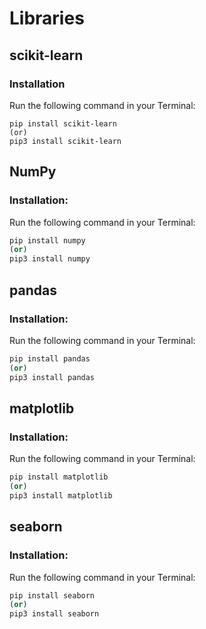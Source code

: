 # Libraries

## scikit-learn
### Installation
Run the following command in your Terminal:
```terminal
pip install scikit-learn
(or)
pip3 install scikit-learn
```

## NumPy
### Installation:
Run the following command in your Terminal:
```python
pip install numpy
(or)
pip3 install numpy
```

## pandas
### Installation:
Run the following command in your Terminal:
```python
pip install pandas
(or)
pip3 install pandas
```


## matplotlib
### Installation:
Run the following command in your Terminal:
```python
pip install matplotlib
(or)
pip3 install matplotlib
```

## seaborn
### Installation:
Run the following command in your Terminal:
```python
pip install seaborn
(or)
pip3 install seaborn
```
